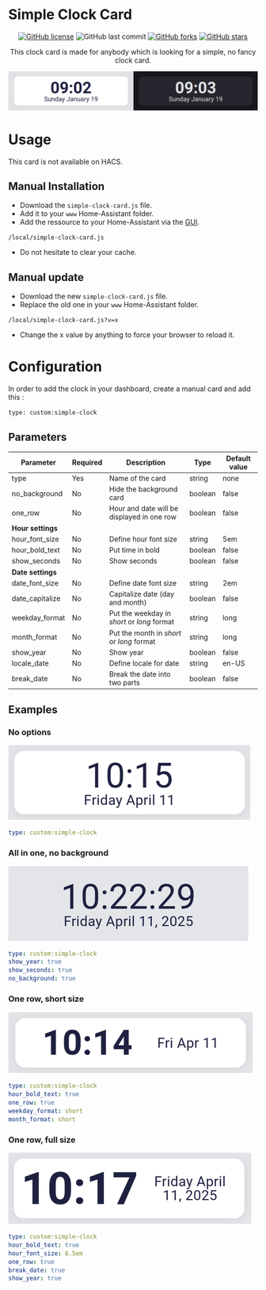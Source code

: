 # Simple Clock Card

<div align="center">

[![GitHub license](https://img.shields.io/github/license/ndeleforge/simpleClockCard?style=for-the-badge)](https://github.com/ndeleforge/binocle/blob/main/LICENCE)
![GitHub last commit](https://img.shields.io/github/last-commit/ndeleforge/simpleClockCard?style=for-the-badge)
[![GitHub forks](https://img.shields.io/github/forks/ndeleforge/simpleClockCard?style=for-the-badge)](https://github.com/ndeleforge/binocle/network)
[![GitHub stars](https://img.shields.io/github/stars/ndeleforge/simpleClockCard?style=for-the-badge)](https://github.com/ndeleforge/binocle/stargazers)

This clock card is made for anybody which is looking for a simple, no fancy clock card.

![Card example](/docs/images/card.png)

</div>

# Usage

This card is not available on HACS.

## Manual Installation

- Download the `simple-clock-card.js` file.
- Add it to your `www` Home-Assistant folder.  
- Add the ressource to your Home-Assistant via the [GUI](https://my.home-assistant.io/redirect/lovelace_resources/).
```
/local/simple-clock-card.js
```
- Do not hesitate to clear your cache.

## Manual update

- Download the new `simple-clock-card.js` file.
- Replace the old one in your `www` Home-Assistant folder.
```
/local/simple-clock-card.js?v=x
```
- Change the x value by anything to force your browser to reload it.

# Configuration

In order to add the clock in your dashboard, create a manual card and add this :

```
type: custom:simple-clock
```

## Parameters

| Parameter | Required | Description | Type | Default value
| -------------- | ------------ | --------------- | ------- | -----------------
| type | Yes | Name of the card | string | none
| no_background | No | Hide the background card | boolean | false
| one_row | No | Hour and date will be displayed in one row | boolean | false
| **Hour settings**
| hour_font_size | No | Define hour font size | string | 5em
| hour_bold_text | No | Put time in bold | boolean | false
| show_seconds | No | Show seconds | boolean | false
| **Date settings**
| date_font_size | No | Define date font size | string | 2em
| date_capitalize | No | Capitalize date (day and month) | boolean | false
| weekday_format | No | Put the weekday in *short* or *long* format | string | long
| month_format | No | Put the month in *short* or *long* format | string | long
| show_year | No | Show year | boolean | false
| locale_date | No | Define locale for date | string | en-US
| break_date | No | Break the date into two parts | boolean | false

## Examples

### No options

![No option example](/docs/images/no_options.png)

```YAML
type: custom:simple-clock
```

### All in one, no background

![All in one example](/docs/images/all_in_one.png)

```YAML
type: custom:simple-clock
show_year: true
show_seconds: true
no_background: true
```

### One row, short size

![One row example](/docs/images/one_row.png)

```YAML
type: custom:simple-clock
hour_bold_text: true
one_row: true
weekday_format: short
month_format: short
```

### One row, full size

![One row full example](/docs/images/one_row_full.png)

```YAML
type: custom:simple-clock
hour_bold_text: true
hour_font_size: 6.5em
one_row: true
break_date: true
show_year: true
```